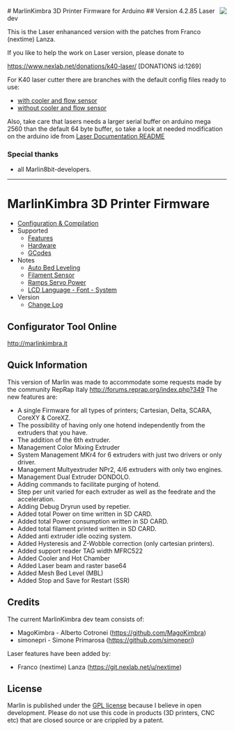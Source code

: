 <img align="right" src="Documentation/Logo/MarlinKimbra%20Logo%20GitHub.png" />
# MarlinKimbra 3D Printer Firmware for Arduino
## Version 4.2.85 Laser dev

This is the Laser enhananced version with the patches from Franco (nextime) Lanza.

If you like to help the work on Laser version, please donate to 

https://www.nexlab.net/donations/k40-laser/
[DONATIONS id:1269]


For K40 laser cutter there are branches with the default config files ready to use:

 * [with cooler and flow sensor](https://git.nexlab.net/machinery/MarlinKimbra/tree/k40_flow_cooler)
 * [without cooler and flow sensor](https://git.nexlab.net/machinery/MarlinKimbra/tree/k40_noflow_nocooler)

Also, take care that lasers needs a larger serial buffer on arduino mega 2560 than the default 64 byte buffer, so
take a look at needed modification on the arduino ide from [Laser Documentation README](Documentation/Laser/README.md)

### Special thanks
* all Marlin8bit-developers.

---
# MarlinKimbra 3D Printer Firmware
  * [Configuration & Compilation](Documentation/Compilation.md)
  * Supported
    * [Features](Documentation/Features.md)
    * [Hardware](Documentation/Hardware.md)
    * [GCodes](Documentation/GCodes.md)
  * Notes
    * [Auto Bed Leveling](Documentation/BedLeveling.md)
    * [Filament Sensor](Documentation/FilamentSensor.md)
    * [Ramps Servo Power](Documentation/RampsServoPower.md)
    * [LCD Language - Font - System](Documentation/LCDLanguageFont.md)
  * Version
    * [Change Log](Documentation/changelog.md)


## Configurator Tool Online

http://marlinkimbra.it


## Quick Information

This version of Marlin was made to accommodate some requests made by the community RepRap Italy http://forums.reprap.org/index.php?349
The new features are:
 - A single Firmware for all types of printers; Cartesian, Delta, SCARA, CoreXY & CoreXZ.
 - The possibility of having only one hotend independently from the extruders that you have.
 - The addition of the 6th extruder.
 - Management Color Mixing Extruder
 - System Management MKr4 for 6 extruders with just two drivers or only driver.
 - Management Multyextruder NPr2, 4/6 extruders with only two engines.
 - Management Dual Extruder DONDOLO.
 - Adding commands to facilitate purging of hotend. 
 - Step per unit varied for each extruder as well as the feedrate and the acceleration.
 - Adding Debug Dryrun used by repetier.
 - Added total Power on time written in SD CARD.
 - Added total Power consumption written in SD CARD.
 - Added total filament printed written in SD CARD.
 - Added anti extruder idle oozing system.
 - Added Hysteresis and Z-Wobble correction (only cartesian printers).
 - Added support reader TAG width MFRC522
 - Added Cooler and Hot Chamber
 - Added Laser beam and raster base64
 - Added Mesh Bed Level (MBL)
 - Added Stop and Save for Restart (SSR)

## Credits

The current MarlinKimbra dev team consists of:
 - MagoKimbra - Alberto Cotronei (https://github.com/MagoKimbra)
 - simonepri - Simone Primarosa (https://github.com/simonepri)

Laser features have been added by:
 - Franco (nextime) Lanza (https://git.nexlab.net/u/nextime)

## License

Marlin is published under the [GPL license](Documentation/COPYING.md) because I believe in open development.
Please do not use this code in products (3D printers, CNC etc) that are closed source or are crippled by a patent.
